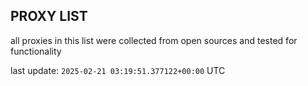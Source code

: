 ## PROXY LIST

all proxies in this list were collected from open sources and tested for functionality

last update: `2025-02-21 03:19:51.377122+00:00` UTC